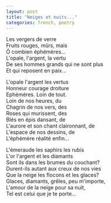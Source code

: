 ```yaml
---
layout: post
title: "Neiges et nuits..."
categories: french, poetry
---
```

  
Les vergers de verre  
Fruits rouges, mûrs, mais  
Ô combien éphémères...  
L'opale, l'argent, la vertu  
De ses hommes grands qui ne sont plus  
Et qui reposent en paix...  
  
L'opale l'argent les vertus  
Honneur courage droiture  
Ephémères. Loin de tout.  
Loin de nos heures, du  
Chagrin de nos vers, des  
Roses qui murissent, des  
Blés en épis dansant, de  
L'aurore et son chant claironnant, de  
L'espace de nos dessins, de  
L'éphémère réalité enfin...  
  
L'émeraude les saphirs les rubis  
L'or l'argent et les diamants  
Sont ils dans les brumes du couchant?  
Durent-ils autant aux creux de nos vies  
Que la neige les flocons et les glaces?  
Glaces, diamants, grêles, peu m'importe,  
L'amour de la neige pour sa nuit,  
Tel est celui que je te porte...